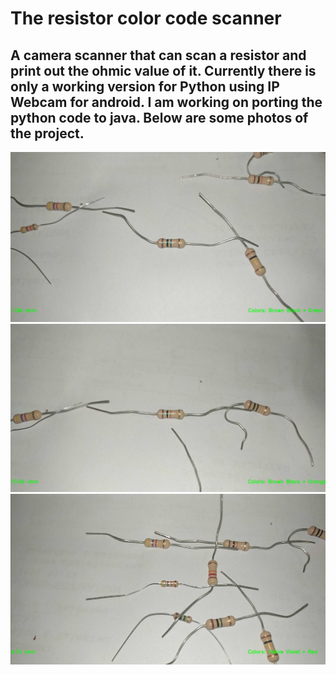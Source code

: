 # The resistor color code scanner

## A camera scanner that can scan a resistor and print out the ohmic value of it. Currently there is only a working version for Python using IP Webcam for android. I am working on porting the python code to java. Below are some photos of the project.




![](Photo%20documentation/Example1.PNG)
![](Photo%20documentation/Example2.PNG)
![](Photo%20documentation/Example3.PNG)
